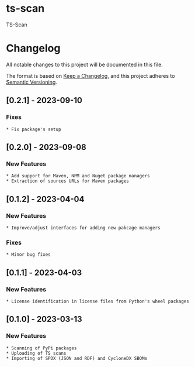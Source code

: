 # ts-scan
TS-Scan

# Changelog

All notable changes to this project will be documented in this file.

The format is based on [Keep a Changelog](https://keepachangelog.com/en/1.0.0/),
and this project adheres to [Semantic Versioning](https://semver.org/spec/v2.0.0.html).

## [0.2.1] - 2023-09-10
### Fixes
    * Fix package's setup 

## [0.2.0] - 2023-09-08
### New Features
    * Add support for Maven, NPM and Nuget package managers
    * Extraction of sources URLs for Maven packages

## [0.1.2] - 2023-04-04
### New Features
    * Improve/adjust interfaces for adding new pakcage managers

### Fixes
    * Minor bug fixes
    
## [0.1.1] - 2023-04-03
### New Features
    * License identification in license files from Python's wheel packages

## [0.1.0] - 2023-03-13
### New Features
    * Scanning of PyPi packages
    * Uploading of TS scans
    * Importing of SPDX (JSON and RDF) and CycloneDX SBOMs 